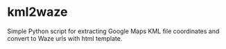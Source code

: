 # kml2waze

Simple Python script for extracting Google Maps KML file coordinates and convert to Waze urls with html template.
